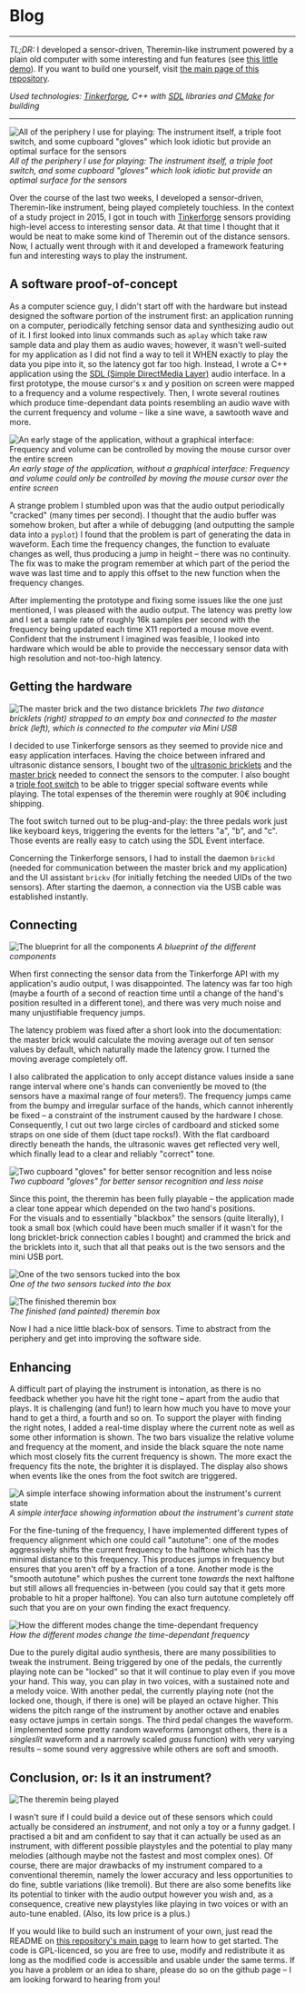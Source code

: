 # Blog

***

*TL;DR:* I developed a sensor-driven, Theremin-like instrument powered by a plain old computer with some interesting and fun features (see [this little demo](http://dominikschreiber.de/vid/theremin-demo.webm)). If you want to build one yourself, visit [the main page of this repository](https://github.com/domschrei/theremin).

_Used technologies: [Tinkerforge](https://www.tinkerforge.com/de/doc/), C++ with [SDL](http://libsdl.org/) libraries and [CMake](https://cmake.org/) for building_

***

![All of the periphery I use for playing: The instrument itself, a triple foot switch, and some cupboard "gloves" which look idiotic but provide an optimal surface for the sensors](http://dominikschreiber.de/theremin/theremin-periphery-small.jpg)
_All of the periphery I use for playing: The instrument itself, a triple foot switch, and some cupboard "gloves" which look idiotic but provide an optimal surface for the sensors_

Over the course of the last two weeks, I developed a sensor-driven, Theremin-like instrument, being played completely touchless. In the context of a study project in 2015, I got in touch with <a href="https://www.tinkerforge.com/en/">Tinkerforge</a> sensors providing high-level access to interesting sensor data. At that time I thought that it would be neat to make some kind of Theremin out of the distance sensors. Now, I actually went through with it and developed a framework featuring fun and interesting ways to play the instrument.

## A software proof-of-concept

As a computer science guy, I didn't start off with the hardware but instead designed the software portion of the instrument first: an application running on a computer, periodically fetching sensor data and synthesizing audio out of it. I first looked into linux commands such as `aplay` which take raw sample data and play them as audio waves; however, it wasn't well-suited for my application as I did not find a way to tell it WHEN exactly to play the data you pipe into it, so the latency got far too high. Instead, I wrote a C++ application using the <a href="http://libsdl.org">SDL (Simple DirectMedia Layer)</a> audio interface. In a first prototype, the mouse cursor's x and y position on screen were mapped to a frequency and a volume respectively. Then, I wrote several routines which produce time-dependant data points resembling an audio wave with the current frequency and volume – like a sine wave, a sawtooth wave and more.

![An early stage of the application, without a graphical interface: Frequency and volume can be controlled by moving the mouse cursor over the entire screen](http://dominikschreiber.de/theremin/ui-early.png)  
_An early stage of the application, without a graphical interface: Frequency and volume could only be controlled by moving the mouse cursor over the entire screen_

A strange problem I stumbled upon was that the audio output periodically "cracked" (many times per second). I thought that the audio buffer was somehow broken, but after a while of debugging (and outputting the sample data into a `pyplot`) I found that the problem is part of generating the data in waveform. Each time the frequency changes, the function to evaluate changes as well, thus producing a jump in height – there was no continuity. The fix was to make the program remember at which part of the period the wave was last time and to apply this offset to the new function when the frequency changes.

After implementing the prototype and fixing some issues like the one just mentioned, I was pleased with the audio output. The latency was pretty low and I set a sample rate of roughly 16k samples per second with the frequency being updated each time X11 reported a mouse move event. Confident that the instrument I imagined was feasible, I looked into hardware which would be able to provide the neccessary sensor data with high resolution and not-too-high latency.

## Getting the hardware

![The master brick and the two distance bricklets](http://dominikschreiber.de/theremin/brick-and-bricklets.jpg)
_The two distance bricklets (right) strapped to an empty box and connected to the master brick (left), which is connected to the computer via Mini USB_

I decided to use Tinkerforge sensors as they seemed to provide nice and easy application interfaces. Having the choice between infrared and ultrasonic distance sensors, I bought two of the <a href="https://www.tinkerforge.com/de/doc/Hardware/Bricklets/Distance_US.html#distance-us-bricklet">ultrasonic bricklets</a> and the <a href="https://www.tinkerforge.com/de/doc/Hardware/Bricks/Master_Brick.html">master brick</a> needed to connect the sensors to the computer. I also bought a <a href="https://www.amazon.de/SODIAL-Dreibettzimmer-Tastatur-PC-Spiel-Kunststoff/dp/B00L313TUI/ref=sr_1_2?ie=UTF8&qid=1484478418&sr=8-2&keywords=usb+foot+pedal">triple foot switch</a> to be able to trigger special software events while playing. The total expenses of the theremin were roughly at 90€ including shipping.

The foot switch turned out to be plug-and-play: the three pedals work just like keyboard keys, triggering the events for the letters "a", "b", and "c". Those events are really easy to catch using the SDL Event interface. 

Concerning the Tinkerforge sensors, I had to install the daemon `brickd` (needed for communication between the master brick and my application) and the UI assistant `brickv` (for initially fetching the needed UIDs of the two sensors). After starting the daemon, a connection via the USB cable was established instantly.

## Connecting

![The blueprint for all the components](http://dominikschreiber.de/theremin/blueprint.png)
_A blueprint of the different components_

When first connecting the sensor data from the Tinkerforge API with my application's audio output, I was disappointed. The latency was far too high (maybe a fourth of a second of reaction time until a change of the hand's position resulted in a different tone), and there was very much noise and many unjustifiable frequency jumps.

The latency problem was fixed after a short look into the documentation: the master brick would calculate the moving average out of ten sensor values by default, which naturally made the latency grow. I turned the moving average completely off.

I also calibrated the application to only accept distance values inside a sane range interval where one's hands can conveniently be moved to (the sensors have a maximal range of four meters!). The frequency jumps came from the bumpy and irregular surface of the hands, which cannot inherently be fixed – a constraint of the instrument caused by the hardware I chose. Consequently, I cut out two large circles of cardboard and sticked some straps on one side of them (duct tape rocks!). With the flat cardboard directly beneath the hands, the ultrasonic waves get reflected very well, which finally lead to a clear and reliably "correct" tone.

![Two cupboard "gloves" for better sensor recognition and less noise](http://dominikschreiber.de/theremin/cupboard.jpg)  
_Two cupboard "gloves" for better sensor recognition and less noise_

Since this point, the theremin has been fully playable – the application made a clear tone appear which depended on the two hand's positions.  
For the visuals and to essentially "blackbox" the sensors (quite literally), I took a small box (which could have been much smaller if it wasn't for the long bricklet-brick connection cables I bought) and crammed the brick and the bricklets into it, such that all that peaks out is the two sensors and the mini USB port.

![One of the two sensors tucked into the box](http://dominikschreiber.de/theremin/theremin-inside.jpg)  
_One of the two sensors tucked into the box_

![The finished theremin box](http://dominikschreiber.de/theremin/theremin-box.jpg)  
_The finished (and painted) theremin box_

Now I had a nice little black-box of sensors. Time to abstract from the periphery and get into improving the software side.

## Enhancing

A difficult part of playing the instrument is intonation, as there is no feedback whether you have hit the right tone – apart from the audio that plays. It is challenging (and fun!) to learn how much you have to move your hand to get a third, a fourth and so on. To support the player with finding the right notes, I added a real-time display where the current note as well as some other information is shown. The two bars visualize the relative volume and frequency at the moment, and inside the black square the note name which most closely fits the current frequency is shown. The more exact the frequency fits the note, the brighter it is displayed. The display also shows when events like the ones from the foot switch are triggered.

![A simple interface showing information about the instrument's current state](http://dominikschreiber.de/theremin/ui.jpg)  
_A simple interface showing information about the instrument's current state_

For the fine-tuning of the frequency, I have implemented different types of frequency alignment which one could call "autotune": one of the modes aggressively shifts the current frequency to the halftone which has the minimal distance to this frequency. This produces jumps in frequency but ensures that you aren't off by a fraction of a tone. Another mode is the "smooth autotune" which pushes the current tone _towards_ the next halftone but still allows all frequencies in-between (you could say that it gets more probable to hit a proper halftone). You can also turn autotune completely off such that you are on your own finding the exact frequency.

![How the different modes change the time-dependant frequency](http://dominikschreiber.de/theremin/frequency-alignment.png)  
_How the different modes change the time-dependant frequency_

Due to the purely digital audio synthesis, there are many possibilities to tweak the instrument. Being triggered by one of the pedals, the currently playing note can be "locked" so that it will continue to play even if you move your hand. This way, you can play in two voices, with a sustained note and a melody voice. With another pedal, the currently playing note (not the locked one, though, if there is one) will be played an octave higher. This widens the pitch range of the instrument by another octave and enables easy octave jumps in certain songs. The third pedal changes the waveform. I implemented some pretty random waveforms (amongst others, there is a _singleslit_ waveform and a narrowly scaled _gauss_ function) with very varying results – some sound very aggressive while others are soft and smooth.

## Conclusion, or: Is it an instrument?

![The theremin being played](http://dominikschreiber.de/theremin/theremin-playing.jpg)

I wasn't sure if I could build a device out of these sensors which could actually be considered an _instrument_, and not only a toy or a funny gadget. I practised a bit and am confident to say that it can actually be used as an instrument, with different possible playstyles and the potential to play many melodies (although maybe not the fastest and most complex ones). Of course, there are major drawbacks of my instrument compared to a conventional theremin, namely the lower accuracy and less opportunities to do fine, subtle variations (like tremoli). But there are also some benefits like its potential to tinker with the audio output however you wish and, as a consequence, creative new playstyles like playing in two voices or with an auto-tune enabled. (Also, its low price is a plus.)

If you would like to build such an instrument of your own, just read the README on [this repository's main page](https://github.com/domschrei/theremin) to learn how to get started. The code is GPL-licenced, so you are free to use, modify and redistribute it as long as the modified code is accessible and usable under the same terms. If you have a problem or an idea to share, please do so on the github page – I am looking forward to hearing from you!  
